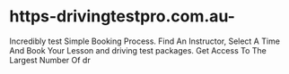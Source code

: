 # https-drivingtestpro.com.au-
  Incredibly test Simple Booking Process. Find An Instructor, Select A Time And Book Your Lesson and driving test packages. Get Access To The Largest Number Of dr
